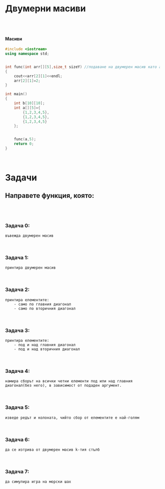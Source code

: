 # **Двумерни масиви**
<br />
<br />



#### **Масиви**
```cpp
#include <iostream>
using namespace std;


int func(int arr[][5],size_t sizeY) //подаване на двумерен масив като аргумент
{
    cout<<arr[2][1]<<endl;
    arr[2][1]=2;
}

int main()
{
    int b[10][10];
    int a[][5]={
        {1,2,3,4,5},
        {1,2,3,4,5},
        {1,2,3,4,5}
    };


    func(a,5);
    return 0;
}

```


<br />

# **Задачи**

## **Направете функция, която:**
<br />
<br />

### **Задача 0:**
    въвежда двумерен масив
<br />   

### **Задача 1:**
    принтира двумерен масив
<br />   

### **Задача 2:**
    принтира елементите:
        - само по главния диагонал
        - само по вторичния диагонал
<br />

### **Задача 3:**
    принтира елементите:
        - под и над главния диагонал
        - под и над вторичния диагонал
<br />

### **Задача 4:**
    намира сборът на всички четни елементи под или над главния диагонал(без него), в зависимост от подаден аргумент. 
<br />

### **Задача 5:**
    изведе редът и колоната, чийто сбор от елементите е най-голям
<br />

### **Задача 6:**
    да се изтрива от двумерен масив k-тия стълб
<br />

### **Задача 7:**
    да симулира игра на морски шах
<br />
    
    
